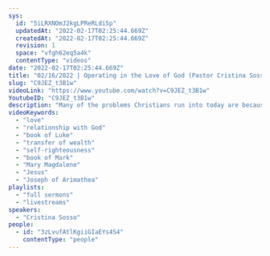 ```yaml
---
sys:
  id: "5iLRXNOmJ2kgLPReRLdi5p"
  updatedAt: "2022-02-17T02:25:44.669Z"
  createdAt: "2022-02-17T02:25:44.669Z"
  revision: 1
  space: "vfgh62eq5a4k"
  contentType: "videos"
date: "2022-02-17T02:25:44.669Z"
title: "02/16/2022 | Operating in the Love of God (Pastor Cristina Sosso)"
slug: "C9JEZ_t3B1w"
videoLink: "https://www.youtube.com/watch?v=C9JEZ_t3B1w"
YoutubeID: "C9JEZ_t3B1w"
description: "Many of the problems Christians run into today are because they love themselves more than God. When you are in love with somebody, you always consider that person. Whenever you make a decisions, you do it with them in mind. We need to learn to fall in love with Jesus. Once we get into that mindset, and we get into a mindset of obedience things, will start to manifest in our lives. In the same way, we need to also love others. There is no room for jealousy or malice in the Body of Christ. We need to be motivated by love. If we cannot love others then why would God entrust us with the Kingdom? This sermon was delivered by Pastor Cristina Sosso at Freedom Fellowship Church International on February 16, 2022."
videoKeywords:
  - "love"
  - "relationship with God"
  - "book of Luke"
  - "transfer of wealth"
  - "self-righteousness"
  - "book of Mark"
  - "Mary Magdalene"
  - "Jesus"
  - "Joseph of Arimathea"
playlists:
  - "full sermons"
  - "livestreams"
speakers:
  - "Cristina Sosso"
people:
  - id: "3zLvufAtlKgiiGIaEYs4S4"
    contentType: "people"
---
```

